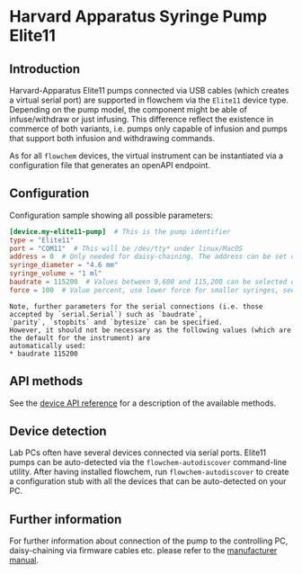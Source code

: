 # Harvard Apparatus Syringe Pump Elite11

## Introduction
Harvard-Apparatus Elite11 pumps connected via USB cables (which creates a virtual serial port) are supported in flowchem
via the `Elite11` device type.
Depending on the pump model, the component might be able of infuse/withdraw or just infusing.
This difference reflect the existence in commerce of both variants, i.e. pumps only capable of infusion and pumps that
support both infusion and withdrawing commands.

As for all `flowchem` devices, the virtual instrument can be instantiated via a configuration file that generates an
openAPI endpoint.


## Configuration
Configuration sample showing all possible parameters:

```toml
[device.my-elite11-pump]  # This is the pump identifier
type = "Elite11"
port = "COM11"  # This will be /dev/tty* under linux/MacOS
address = 0  # Only needed for daisy-chaining. The address can be set on the pump, see manufacturer manual.
syringe_diameter = "4.6 mm"
syringe_volume = "1 ml"
baudrate = 115200  # Values between 9,600 and 115,200 can be selected on the pump! (115200 assumed if not specified)
force = 100  # Value percent, use lower force for smaller syringes, see manual.
```

```{note} Serial connection parameters
Note, further parameters for the serial connections (i.e. those accepted by `serial.Serial`) such as `baudrate`,
`parity`, `stopbits` and `bytesize` can be specified.
However, it should not be necessary as the following values (which are the default for the instrument) are
automatically used:
* baudrate 115200
```

## API methods
See the [device API reference](../../api/elite11/api.md) for a description of the available methods.

## Device detection
Lab PCs often have several devices connected via serial ports.
Elite11 pumps can be auto-detected via the `flowchem-autodiscover` command-line utility.
After having installed flowchem, run `flowchem-autodiscover` to create a configuration stub with all the devices that
can be auto-detected on your PC.

## Further information
For further information about connection of the pump to the controlling PC, daisy-chaining via firmware cables etc.
please refer to the [manufacturer manual](./elite11.pdf).
